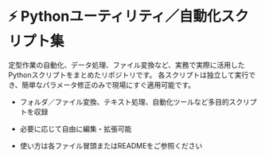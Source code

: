 # ⚡ Pythonユーティリティ／自動化スクリプト集
定型作業の自動化、データ処理、ファイル変換など、実務で実際に活用したPythonスクリプトをまとめたリポジトリです。
各スクリプトは独立して実行でき、簡単なパラメータ修正のみで現場にすぐ適用可能です。

- フォルダ／ファイル変換、テキスト処理、自動化ツールなど多目的スクリプトを収録

- 必要に応じて自由に編集・拡張可能

- 使い方は各ファイル冒頭またはREADMEをご参照ください